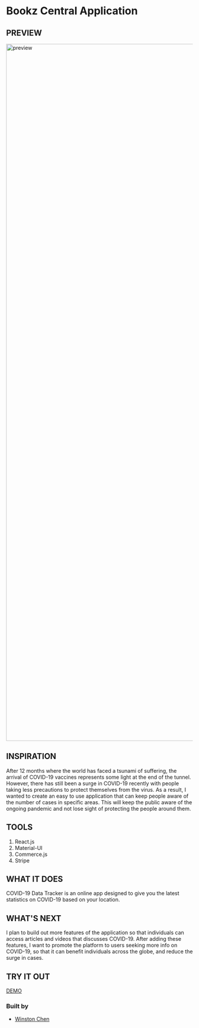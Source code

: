 # Bookz Central Application

## PREVIEW

<img width="1879" alt="preview" src="https://user-images.githubusercontent.com/72679784/115167177-84daef80-a084-11eb-9884-12544305c4f9.png">

## INSPIRATION

After 12 months where the world has faced a tsunami of suffering, the arrival of COVID-19 vaccines represents some light at the end of the tunnel. However, there has still been a surge in COVID-19 recently with people taking less precautions to protect themselves from the virus. As a result, I wanted to create an easy to use application that can keep people aware of the number of cases in specific areas. This will keep the public aware of the ongoing pandemic and not lose sight of protecting the people around them.

## TOOLS

1. React.js
2. Material-UI
3. Commerce.js
4. Stripe

## WHAT IT DOES

COVID-19 Data Tracker is an online app designed to give you the latest statistics on COVID-19 based on your location.

## WHAT'S NEXT

I plan to build out more features of the application so that individuals can access articles and videos that discusses COVID-19. After adding these features, I want to promote the platform to users seeking more info on COVID-19, so that it can benefit individuals across the globe, and reduce the surge in cases. 

## TRY IT OUT

[DEMO](https://covid-19-statistics-info.netlify.app/)

### Built by 
* [Winston Chen](https://www.linkedin.com/in/winston-c/)
